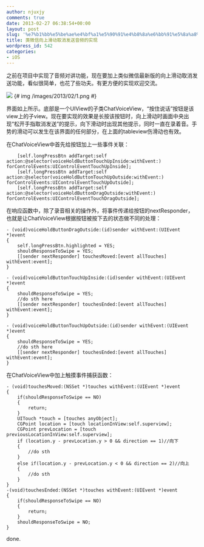 ```yaml
---
author: njuxjy
comments: true
date: 2013-02-27 06:38:54+00:00
layout: post
slug: '%e7%b1%bb%e5%be%ae%e4%bf%a1%e5%90%91%e4%b8%8a%e6%bb%91%e5%8a%a8%e5%8f%96%e6%b6%88%e5%8f%91%e9%80%81%e9%9f%b3%e9%a2%91%e7%9a%84%e5%ae%9e%e7%8e%b0'
title: 类微信向上滑动取消发送音频的实现
wordpress_id: 542
categories:
- iOS
---
```


之前在项目中实现了音频对讲功能，现在要加上类似微信最新版的向上滑动取消发送功能，看似很简单，也花了些功夫。有更方便的实现欢迎交流。

[![](http://www.xiaojiayi.com/wp-content/uploads/2013/02/1.png)](http://www.xiaojiayi.com/wp-content/uploads/2013/02/1.png)
{# img /images/2013/02/1.png #}

界面如上所示。底部是一个UIView的子类ChatVoiceView，“按住说话”按钮是该view上的子view。现在要实现的效果是长按该按钮时，向上滑动时画面中央出现“松开手指取消发送”的提示，向下滑动时出现其他提示，同时一直在录着音。手势的滑动可以发生在该界面的任何部分，在上面的tableview伤滑动也有效。

在ChatVoiceView中首先给按钮加上一些事件关联：

    
        [self.longPressBtn addTarget:self action:@selector(voiceHoldButtonTouchUpInside:withEvent:) forControlEvents:UIControlEventTouchUpInside];
        [self.longPressBtn addTarget:self action:@selector(voiceHoldButtonTouchUpOutside:withEvent:) forControlEvents:UIControlEventTouchUpOutside];
        [self.longPressBtn addTarget:self action:@selector(voiceHoldButtonDragOutside:withEvent:) forControlEvents:UIControlEventTouchDragOutside];


在响应函数中，除了录音相关的操作外，将事件传递给按钮的nextResponder，也就是让ChatVoiceView根据按钮被按下去的状态做不同的处理：

    
    - (void)voiceHoldButtonDragOutside:(id)sender withEvent:(UIEvent *)event
    {
        self.longPressBtn.highlighted = YES;
        shouldResponseToSwipe = YES;
        [[sender nextResponder] touchesMoved:[event allTouches] withEvent:event];
    }
    
    - (void)voiceHoldButtonTouchUpInside:(id)sender withEvent:(UIEvent *)event
    {
        shouldResponseToSwipe = YES;
        //do sth here
        [[sender nextResponder] touchesEnded:[event allTouches] withEvent:event];
    }
    
    - (void)voiceHoldButtonTouchUpOutside:(id)sender withEvent:(UIEvent *)event
    {
        shouldResponseToSwipe = YES;
        //do sth here
        [[sender nextResponder] touchesEnded:[event allTouches] withEvent:event];
    }




在ChatVoiceView中加上触摸事件捕获函数：






    
    - (void)touchesMoved:(NSSet *)touches withEvent:(UIEvent *)event
    {
        if(shouldResponseToSwipe == NO)
        {
            return;
        }
        UITouch *touch = [touches anyObject];
        CGPoint location = [touch locationInView:self.superview];
        CGPoint prevLocation = [touch previousLocationInView:self.superview];
        if (location.y - prevLocation.y > 0 && direction == 1)//向下
        {
            //do sth
        }
        else if(location.y - prevLocation.y < 0 && direction == 2)//向上
        {
            //do sth
        }
    }
    -(void)touchesEnded:(NSSet *)touches withEvent:(UIEvent *)event
    {
        if(shouldResponseToSwipe == NO)
        {
            return;
        }
        shouldResponseToSwipe = NO;
    }





done.


